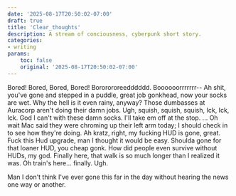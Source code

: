 ```yaml
---
date: '2025-08-17T20:50:02-07:00'
draft: true
title: 'Clear_thoughts'
description: A stream of conciousness, cyberpunk short story.
categories: 
- writing
params:
    toc: false
    original: '2025-08-17T20:50:02-07:00' 
---
```


Bored! 
Bored, Bored, Bored!
Bororororeedddddd. 
Boooooorrrrrrr--
Ah shit, you've gone and stepped in a puddle, great job gonkhead, now your socks are wet.
Why the hell is it even rainy, anyway? 
Those dumbasses at Auracorp aren't doing their damn jobs.
Ugh, squish, squish, squish, Ick, Ick, Ick.
God I can't with these damn socks. 
I'll take em off at the stop.
...
Oh wait Mac said they were chroming up their left arm today; I should check in to see how they're doing.
Ah kratz, right, my fucking HUD is gone, great.
Fuck this Hud upgrade, man I thought it would be easy.
Shoulda gone for that loaner HUD, you cheap gonk.
How did people even survive without HUDs, my god.
Finally here, that walk is so much longer than I realized it was.
Oh train's here... finally. Ugh.

Man I don't think I've ever gone this far in the day without hearing the news one way or another.

